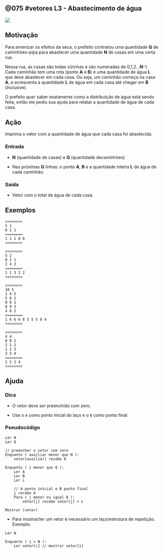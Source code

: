 ## @075 #vetores L3 - Abastecimento de água


![](https://raw.githubusercontent.com/qxcodefup/moodle/master/base/075/__capa.jpg)

## Motivação

Para amenizar os efeitos da seca, o prefeito contratou uma quantidade **Q** de caminhões-pipa para abastecer uma quantidade **N** de casas em uma certa rua.

Nessa rua, as casas são todas vizinhas e são numeradas de 0,1,2...**N**\-1.  
Cada caminhão tem uma rota (ponto **A** e **B**) e uma quantidade de água **L** que deve abastecer em cada casa. Ou seja, um caminhão começa na casa **A**, e acrescenta  a quantidade **L** de água em cada casa até chegar em **B** (inclusive).

O prefeito quer saber exatamente como a distribuição de água está sendo feita, então ele pediu sua ajuda para relatar a quantidade de água de cada casa.

## Ação

Imprima o vetor com a quantidade de água que cada casa foi abastecida.

### Entrada

*   **N** (quantidade de casas) e **Q** (quantidade decaminhões)
    
*   Nas próximas **Q** linhas: o ponto **A**, **B** e a quantidade inteira **L** de água de cada caminhão.

### Saída

*   Vetor com o total de água de cada casa.

## Exemplos

```
>>>>>>>>
5 1
0 2 1  
========
1 1 1 0 0
<<<<<<<<
  
>>>>>>>>
5 2
0 2 1
2 4 2
========
1 1 3 2 2
<<<<<<<<

>>>>>>>>
10 5
1 4 5
5 8 2
0 9 1
8 9 3
4 8 2
========
1 6 6 6 8 5 5 5 8 4
<<<<<<<<

>>>>>>>>
4 4
0 0 1
1 1 2
2 2 3
3 3 4  
========
1 2 3 4
<<<<<<<<
```

## Ajuda

### Dica
- O vetor deve ser preenchido com zero.

- Use o `A` como ponto inicial do laço e o `B` como ponto final.

### Pseudocódigo
```
Ler N 
Ler Q

// preencher o vetor com zero
Enquanto ( auxiliar menor que N ):
    vetor[auxiliar] recebe 0

Enquanto ( i menor que Q ):
    Ler A
    Ler B
    Ler L

    // A ponto inicial e B ponto final
    j recebe A 
    Para ( j menor ou igual B ):
        vetor[j] recebe vetor[j] + L

Mostrar (vetor) 
```

- Para mostrar/ler um vetor é necessário um laço/estrutura de repetição. Exemplo:
```
Ler N

Enquanto ( i < N ):
    Ler vetor[i] // mostrar vetor[i]
```